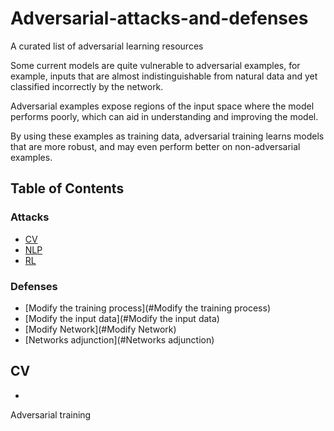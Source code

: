 # Adversarial-attacks-and-defenses
A curated list of adversarial learning resources

	
Some current models are quite vulnerable to adversarial examples, for example, inputs that are almost indistinguishable from natural data and yet classified incorrectly by the network. 

Adversarial examples expose regions of the input space where the model performs poorly, which can aid in understanding and improving the model. 

By using these examples as training data, adversarial training learns models that are more robust, and may even perform better on non-adversarial examples. 


## Table of Contents
### Attacks     
 - [CV](#CV)
 - [NLP](#NLP)
 - [RL](#RL)
### Defenses
- [Modify the training process](#Modify the training process)
- [Modify the input data](#Modify the input data)
- [Modify Network](#Modify Network)
- [Networks adjunction](#Networks adjunction)
 

## CV
 * 
 
 
 
 
 Adversarial training


